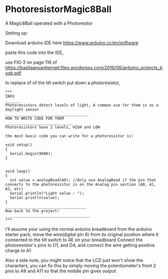 # PhotoresistorMagic8Ball
A Magic8Ball operated with a Photoresitor

Setting up:

Download arduino IDE here
https://www.arduino.cc/en/software

paste this code into the IDE,

use FIG-2 on page 116 of https://bastiaanvanhengel.files.wordpress.com/2016/06/arduino_projects_book.pdf

In replace of of the tilt switch put down a photoresistor,

```
***
INFO
_______
Photoresistors detect levels of light, A common use for them is as a daylight sensor
_____________________________________
HOW TO WRITE CODE FOR THEM
______________________________
Photoresistors have 2 levels, HIGH and LOW

the most basic code you can write for a photoresistor is:

void setup() 
{
  Serial.begin(9600);
}


void loop() 
{
  int value = analogRead(A0); //Only use AnalogRead if the pin that connects to the photoresistor is on the Analog pin section (A0, A1, A2, etc)
  Serial.println("Light value : ");
  Serial.println(value);
}
____________________________________
Now back to the project!
______________________________________
***
```
I'll assume your using the normal arduino breadboard from the arduino starter pack,
move the wire(digital pin 6) from its original position where it connected to the tilt switch to 4E on your breadboard
Connect the photoresistor's pins to D1, and D4, and connect the wire getting positive charge to A1


Also a side note, you might notce that the LCD just won't show the characters, you can fix this by simply moving the potentiometer's front 2 pins to A9 and A11 so that the middle pin gives output
